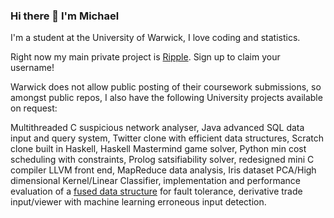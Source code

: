 ### Hi there 👋 I'm Michael

I'm a student at the University of Warwick, I love coding and statistics.

Right now my main private project is [Ripple](https://www.rippleit.co.uk). Sign up to claim your username!

Warwick does not allow public posting of their coursework submissions, so amongst public repos, I also have the following University projects available on request:

Multithreaded C suspicious network analyser, Java advanced SQL data input and query system, Twitter clone with efficient data structures, Scratch clone built in Haskell, Haskell Mastermind game solver, Python min cost scheduling with constraints, Prolog satsifiability solver, redesigned mini C compiler LLVM front end, MapReduce data analysis, Iris dataset PCA/High dimensional Kernel/Linear Classifier, implementation and performance evaluation of a [fused data structure](http://users.ece.utexas.edu/~garg/dist/tpds12.pdf) for fault tolerance, derivative trade input/viewer with machine learning erroneous input detection.
